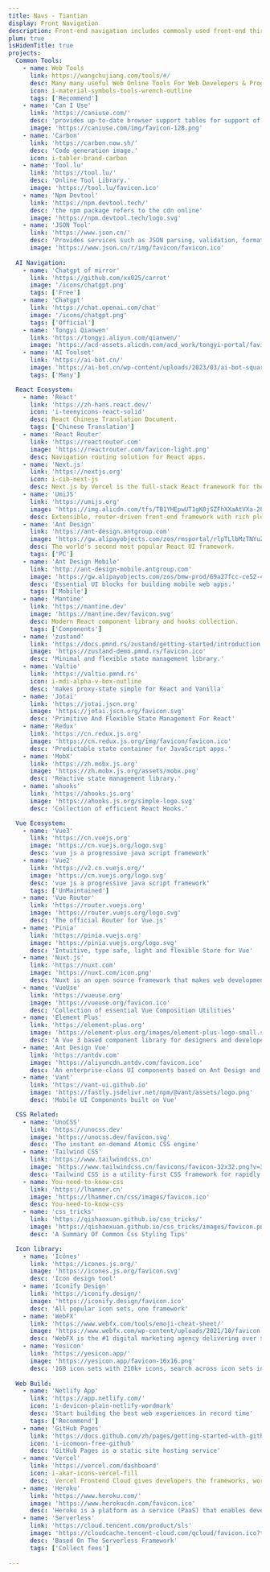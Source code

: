 ```yaml
---
title: Navs - Tiantian
display: Front Navigation
description: Front-end navigation includes commonly used front-end third-party websites, front-end knowledge, and front-end related content.
plum: true
isHidenTitle: true
projects:
  Common Tools:
    - name: Web Tools
      link: https://wangchujiang.com/tools/#/
      desc: Many many useful Web Online Tools For Web Developers & Programmers
      icon: i-material-symbols-tools-wrench-outline
      tags: ['Recommend']
    - name: 'Can I Use'
      link: 'https://caniuse.com/'
      desc: 'provides up-to-date browser support tables for support of front-end web technologies on desktop and mobile web browsers.'
      image: 'https://caniuse.com/img/favicon-128.png'
    - name: 'Carbon'
      link: 'https://carbon.now.sh/'
      desc: 'Code generation image.'
      icon: i-tabler-brand-carbon
    - name: 'Tool.lu'
      link: 'https://tool.lu/'
      desc: 'Online Tool Library.'
      image: 'https://tool.lu/favicon.ico'
    - name: 'Npm Devtool'
      link: 'https://npm.devtool.tech/'
      desc: 'the npm package refers to the cdn online'
      image: 'https://npm.devtool.tech/logo.svg'
    - name: 'JSON Tool'
      link: 'https://www.json.cn/'
      desc: 'Provides services such as JSON parsing, validation, formatting, compression, editors, and the conversion between JSON and XML.'
      image: 'https://www.json.cn/r/img/favicon/favicon.ico'
    
  AI Navigation:
    - name: 'Chatgpt of mirror'
      link: 'https://github.com/xx025/carrot'
      image: '/icons/chatgpt.png'
      tags: ['Free']
    - name: 'Chatgpt'
      link: 'https://chat.openai.com/chat'
      image: '/icons/chatgpt.png'
      tags: ['Official']
    - name: 'Tongyi Qianwen'
      link: 'https://tongyi.aliyun.com/qianwen/'
      image: 'https://acd-assets.alicdn.com/acd_work/tongyi-portal/favicon.png'
    - name: 'AI Toolset'
      link: 'https://ai-bot.cn/'
      image: 'https://ai-bot.cn/wp-content/uploads/2023/03/ai-bot-square-logo.png'
      tags: ['Many']

  React Ecosystem:
    - name: 'React'
      link: 'https://zh-hans.react.dev/'
      icon: 'i-teenyicons-react-solid'
      desc: React Chinese Translation Document.
      tags: ['Chinese Translation']
    - name: 'React Router'
      link: 'https://reactrouter.com'
      image: 'https://reactrouter.com/favicon-light.png'
      desc: Navigation routing solution for React apps.
    - name: 'Next.js'
      link: 'https://nextjs.org'
      icon: i-cib-next-js
      desc: Next.js by Vercel is the full-stack React framework for the web.
    - name: 'UmiJS'
      link: 'https://umijs.org'
      image: 'https://img.alicdn.com/tfs/TB1YHEpwUT1gK0jSZFhXXaAtVXa-28-27.svg'
      desc: Extensible, router-driven front-end framework with rich plugins.
    - name: 'Ant Design'
      link: 'https://ant-design.antgroup.com'
      image: 'https://gw.alipayobjects.com/zos/rmsportal/rlpTLlbMzTNYuZGGCVYM.png'
      desc: The world's second most popular React UI framework.
      tags: ['PC']
    - name: 'Ant Design Mobile'
      link: 'http://ant-design-mobile.antgroup.com'
      image: 'https://gw.alipayobjects.com/zos/bmw-prod/69a27fcc-ce52-4f27-83f1-c44541e9b65d.svg'
      desc: 'Essential UI blocks for building mobile web apps.'
      tags: ['Mobile']
    - name: 'Mantine'
      link: 'https://mantine.dev'
      image: 'https://mantine.dev/favicon.svg'
      desc: Modern React component library and hooks collection.
      tags: ['Components']
    - name: 'zustand'
      link: 'https://docs.pmnd.rs/zustand/getting-started/introduction'
      image: 'https://zustand-demo.pmnd.rs/favicon.ico'
      desc: 'Minimal and flexible state management library.'
    - name: 'Valtio'
      link: 'https://valtio.pmnd.rs'
      icon: i-mdi-alpha-v-box-outline
      desc: 'makes proxy-state simple for React and Vanilla'
    - name: 'Jotai'
      link: 'https://jotai.jscn.org'
      image: 'https://jotai.jscn.org/favicon.svg'
      desc: 'Primitive And Flexible State Management For React'
    - name: 'Redux'
      link: 'https://cn.redux.js.org'
      image: 'https://cn.redux.js.org/img/favicon/favicon.ico'
      desc: 'Predictable state container for JavaScript apps.'
    - name: 'MobX'
      link: 'https://zh.mobx.js.org'
      image: 'https://zh.mobx.js.org/assets/mobx.png'
      desc: 'Reactive state management library.'
    - name: 'ahooks'
      link: 'https://ahooks.js.org'
      image: 'https://ahooks.js.org/simple-logo.svg'
      desc: 'Collection of efficient React Hooks.'

  Vue Ecosystem:
    - name: 'Vue3'
      link: 'https://cn.vuejs.org'
      image: 'https://cn.vuejs.org/logo.svg'
      desc: 'vue js a progressive java script framework'
    - name: 'Vue2'
      link: 'https://v2.cn.vuejs.org/'
      image: 'https://cn.vuejs.org/logo.svg'
      desc: 'vue js a progressive java script framework'
      tags: ['UnMaintained']
    - name: 'Vue Router'
      link: 'https://router.vuejs.org'
      image: 'https://router.vuejs.org/logo.svg'
      desc: 'The official Router for Vue.js'
    - name: 'Pinia'
      link: 'https://pinia.vuejs.org'
      image: 'https://pinia.vuejs.org/logo.svg'
      desc: 'Intuitive, type safe, light and flexible Store for Vue'
    - name: 'Nuxt.js'
      link: 'https://nuxt.com'
      image: 'https://nuxt.com/icon.png'
      desc: 'Nuxt is an open source framework that makes web development intuitive and powerful. '
    - name: 'VueUse'
      link: 'https://vueuse.org'
      image: 'https://vueuse.org/favicon.ico'
      desc: 'Collection of essential Vue Composition Utilities'
    - name: 'Element Plus'
      link: 'https://element-plus.org'
      image: 'https://element-plus.org/images/element-plus-logo-small.svg'
      desc: 'A Vue 3 based component library for designers and developers'
    - name: 'Ant Design Vue'
      link: 'https://antdv.com'
      image: 'https://aliyuncdn.antdv.com/favicon.ico'
      desc: 'An enterprise-class UI components based on Ant Design and Vue'
    - name: 'Vant'
      link: 'https://vant-ui.github.io'
      image: 'https://fastly.jsdelivr.net/npm/@vant/assets/logo.png'
      desc: 'Mobile UI Components built on Vue'

  CSS Related:
    - name: 'UnoCSS'
      link: 'https://unocss.dev'
      image: 'https://unocss.dev/favicon.svg'
      desc: 'The instant on-demand Atomic CSS engine'
    - name: 'Tailwind CSS'
      link: 'https://www.tailwindcss.cn'
      image: 'https://www.tailwindcss.cn/favicons/favicon-32x32.png?v=3'
      desc: 'Tailwind CSS is a utility-first CSS framework for rapidly building modern websites without ever leaving your HTML.'
    - name: You-need-to-know-css
      link: 'https://lhammer.cn'
      image: 'https://lhammer.cn/css/images/favicon.ico'
      desc: You-need-to-know-css
    - name: 'css_tricks'
      link: 'https://qishaoxuan.github.io/css_tricks/'
      image: 'https://qishaoxuan.github.io/css_tricks/images/favicon.png'
      desc: 'A Summary Of Common Css Styling Tips'

  Icon library:
    - name: 'Icônes'
      link: 'https://icones.js.org/'
      image: 'https://icones.js.org/favicon.svg'
      desc: 'Icon design tool'
    - name: 'Iconify Design'
      link: 'https://iconify.design/'
      image: 'https://iconify.design/favicon.ico'
      desc: 'All popular icon sets, one framework'
    - name: 'WebFX'
      link: 'https://www.webfx.com/tools/emoji-cheat-sheet/'
      image: 'https://www.webfx.com/wp-content/uploads/2021/10/favicon.png'
      desc: 'WebFX is the #1 digital marketing agency delivering over $6B in revenue for our clients. Get a free proposal and explore our digital marketing services.'
    - name: 'Yesicon'
      link: 'https://yesicon.app/'
      image: 'https://yesicon.app/favicon-16x16.png'
      desc: '168 icon sets with 210k+ icons, search across icon sets in multiple languages'
  
  Web Build:
    - name: 'Netlify App'
      link: 'https://app.netlify.com/'
      icon: 'i-devicon-plain-netlify-wordmark'
      desc: 'Start building the best web experiences in record time'
      tags: ['Recommend']
    - name: 'GitHub Pages'
      link: 'https://docs.github.com/zh/pages/getting-started-with-github-pages'
      icon: 'i-icomoon-free-github'
      desc: 'GitHub Pages is a static site hosting service'
    - name: 'Vercel'
      link: 'https://vercel.com/dashboard'
      icon: i-akar-icons-vercel-fill
      desc:  Vercel Frontend Cloud gives developers the frameworks, workflows, and infrastructure to build a faster, more personalized Web.
    - name: 'Heroku'
      link: 'https://www.heroku.com/'
      image: 'https://www.herokucdn.com/favicon.ico'
      desc: 'Heroku is a platform as a service (PaaS) that enables developers to build, run, and operate applications entirely in the cloud.'   
    - name: 'Serverless'
      link: 'https://cloud.tencent.com/product/sls'
      image: 'https://cloudcache.tencent-cloud.com/qcloud/favicon.ico?t=201902181234'
      desc: 'Based On The Serverless Framework'
      tags: ['Collect fees']
  
---
```

<!-- @layout-full-width -->

<NavsTabs :description="frontmatter.description" />

<NavsList :projects="frontmatter.projects" />